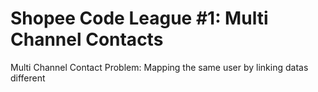 # Shopee Code League #1: Multi Channel Contacts
Multi Channel Contact Problem: Mapping the same user by linking datas different
